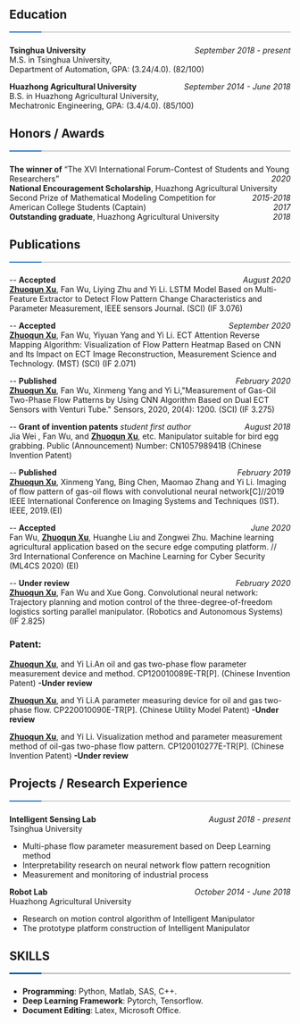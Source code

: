 

## Education ![](./split.png)
**Tsinghua University**  <span style="float:right" face="italic"> *September 2018 - present* </span> <br> M.S. in Tsinghua University, <br> Department of Automation, GPA: (3.24/4.0).  (82/100)

**Huazhong Agricultural University** <span style="float:right" face="italic"> *September 2014 - June 2018* </span> <br> B.S. in Huazhong Agricultural University, <br> Mechatronic Engineering, GPA: (3.4/4.0).  (85/100)

<span style="float:right" face="italic"> </span>



## Honors / Awards ![](./split.png)

**The winner of** “The XVI International Forum-Contest of Students and Young Researchers” <span style="float:right" face="italic"> *2020* </span>
<br>
**National Encouragement Scholarship**, Huazhong Agricultural University <span style="float:right" face="italic"> *2015-2018* </span> <br>
Second Prize of Mathematical Modeling Competition for American College Students (Captain)  <span style="float:right" face="italic"> *2017* </span>
<br>
**Outstanding graduate**, Huazhong Agricultural University <span style="float:right" face="italic"> *2018* </span>
<br>


## Publications  ![](./split.png)
-- **Accepted**  <span style="float:right" face="italic"> *August 2020* </span> <br>
**<u>Zhuoqun Xu</u>**, Fan Wu, Liying Zhu and Yi Li. LSTM Model Based on Multi-Feature Extractor to Detect Flow Pattern Change Characteristics and Parameter Measurement, IEEE sensors Journal. (SCI) (IF 3.076) 

-- **Accepted**  <span style="float:right" face="italic"> *September 2020* </span> <br>
**<u>Zhuoqun Xu</u>**, Fan Wu, Yiyuan Yang and Yi Li. ECT Attention Reverse Mapping Algorithm: Visualization of Flow Pattern Heatmap Based on CNN and Its Impact on ECT Image Reconstruction, Measurement Science and Technology. (MST) (SCI) (IF 2.071)  

-- **Published**  <span style="float:right" face="italic"> *February  2020* </span> <br>
**<u>Zhuoqun Xu</u>**, Fan Wu, Xinmeng Yang and Yi Li,"Measurement of Gas-Oil Two-Phase
Flow Patterns by Using CNN Algorithm Based on Dual ECT Sensors with Venturi
Tube." Sensors, 2020, 20(4): 1200. (SCI) (IF 3.275)  

-- **Grant of invention patents**  *student first author* <span style="float:right" face="italic"> *August 2018* </span> <br>
Jia Wei , Fan Wu, and **<u>Zhuoqun Xu</u>**, etc. Manipulator suitable for bird egg grabbing. Public (Announcement) Number: CN105798941B (Chinese Invention Patent) 

-- **Published** <span style="float:right" face="italic"> *February  2019* </span> <br>
**<u>Zhuoqun Xu</u>**, Xinmeng Yang, Bing Chen, Maomao Zhang and Yi Li. Imaging of flow pattern of gas-oil flows with convolutional neural network[C]//2019 IEEE International Conference on Imaging Systems and Techniques (IST). IEEE, 2019.(EI) 

-- **Accepted**  <span style="float:right" face="italic"> *June 2020* </span> <br>
Fan Wu, **<u>Zhuoqun Xu</u>**, Huanghe Liu and Zongwei Zhu. Machine learning agricultural application based on the secure edge computing platform. // 3rd International Conference on Machine Learning for Cyber Security (ML4CS 2020) (EI)

-- **Under review**  <span style="float:right" face="italic"> *February 2020* </span> <br>
**<u>Zhuoqun Xu</u>**, Fan Wu and Xue Gong. Convolutional neural network: Trajectory planning and motion control of the three-degree-of-freedom logistics sorting parallel manipulator. (Robotics and Autonomous Systems) (IF 2.825)    

### Patent:
**<u>Zhuoqun Xu</u>**, and Yi Li.An oil and gas two-phase flow parameter measurement device
and method. CP120010089E-TR[P].  (Chinese Invention Patent)    **-Under review**

**<u>Zhuoqun Xu</u>**, and Yi Li.A parameter measuring device for oil and gas two-phase flow.
CP220010090E-TR[P].   (Chinese Utility Model Patent)          **-Under review**

**<u>Zhuoqun Xu</u>**, and Yi Li. Visualization method and parameter measurement method of oil-gas two-phase flow pattern. CP120010277E-TR[P]. (Chinese Invention Patent)  **-Under review**



## Projects / Research Experience ![](./split.png)
**Intelligent Sensing Lab**  <span style="float:right" face="italic"> *August 2018 - present* </span> <br>
Tsinghua University <br>
-	Multi-phase flow parameter measurement based on Deep Learning method
-	Interpretability research on neural network flow pattern recognition
-	Measurement and monitoring of industrial process

**Robot Lab**            <span style="float:right" face="italic"> *October 2014 - June 2018* </span> <br>
Huazhong Agricultural University
-	Research on motion control algorithm of Intelligent Manipulator
-	The prototype platform construction of Intelligent Manipulator


## SKILLS ![](./split.png)
* **Programming**: Python, Matlab, SAS, C++.
* **Deep Learning Framework**: Pytorch, Tensorflow.
* **Document Editing**: Latex, Microsoft Office.






